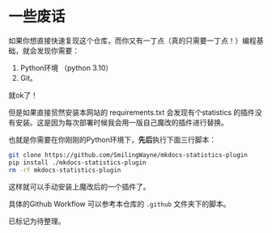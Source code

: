 # 一些废话

如果你想直接快速复现这个仓库，而你又有一丁点（真的只需要一丁点！）编程基础，就会发现你需要：

1. Python环境 （python 3.10）
2. Git。

就ok了！

但是如果直接贸然安装本网站的 requirements.txt 会发现有个statistics 的插件没有安装。这是因为每次部署时候我会用一版自己魔改的插件进行替换。

也就是你需要在你刚刚的Python环境下，**先后**执行下面三行脚本：


```bash
git clone https://github.com/SmilingWayne/mkdocs-statistics-plugin
pip install ./mkdocs-statistics-plugin
rm -rf mkdocs-statistics-plugin
```

这样就可以手动安装上魔改后的一个插件了。

具体的Github Workflow 可以参考本仓库的 `.github` 文件夹下的脚本。

已标记为待整理。